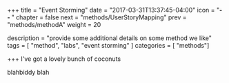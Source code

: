 +++
title = "Event Storming"
date = "2017-03-31T13:37:45-04:00"
icon = "<b>-- </b>"
chapter = false
next = "methods/UserStoryMapping"
prev = "methods/methodA"
weight = 20

description = "provide some additional details on some method we like"
tags = [ "method", "labs", "event storming" ]
categories = [ "methods"]

+++
I've got a lovely bunch of coconuts

blahbiddy blah